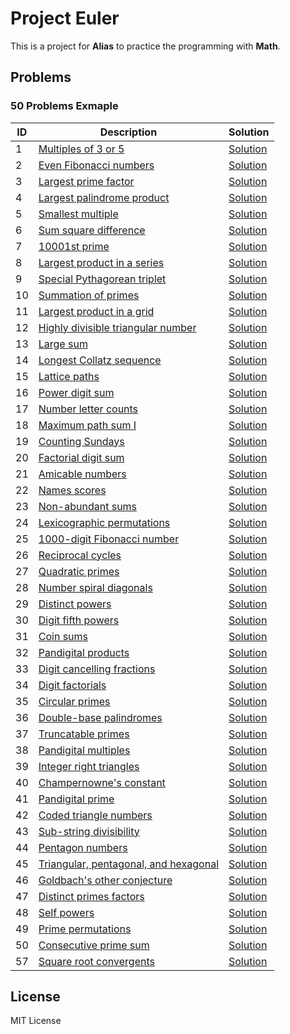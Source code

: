 # Project Euler

This is a project for **Alias** to practice the programming with **Math**.

## Problems

### 50 Problems Exmaple

| ID  | Description                                                                  | Solution                                |
| --- | ---------------------------------------------------------------------------- | --------------------------------------- |
| 1   | [Multiples of 3 or 5](https://projecteuler.net/problem=1)                    | [Solution](solution_1_100/problem1.py)  |
| 2   | [Even Fibonacci numbers](https://projecteuler.net/problem=2)                 | [Solution](solution_1_100/problem2.py)  |
| 3   | [Largest prime factor](https://projecteuler.net/problem=3)                   | [Solution](solution_1_100/problem3.py)  |
| 4   | [Largest palindrome product](https://projecteuler.net/problem=4)             | [Solution](solution_1_100/problem4.py)  |
| 5   | [Smallest multiple](https://projecteuler.net/problem=5)                      | [Solution](solution_1_100/problem5.py)  |
| 6   | [Sum square difference](https://projecteuler.net/problem=6)                  | [Solution](solution_1_100/problem6.py)  |
| 7   | [10001st prime](https://projecteuler.net/problem=7)                          | [Solution](solution_1_100/problem7.py)  |
| 8   | [Largest product in a series](https://projecteuler.net/problem=8)            | [Solution](solution_1_100/problem8.py)  |
| 9   | [Special Pythagorean triplet](https://projecteuler.net/problem=9)            | [Solution](solution_1_100/problem9.py)  |
| 10  | [Summation of primes](https://projecteuler.net/problem=10)                   | [Solution](solution_1_100/problem10.py) |
| 11  | [Largest product in a grid](https://projecteuler.net/problem=11)             | [Solution](solution_1_100/problem11.py) |
| 12  | [Highly divisible triangular number](https://projecteuler.net/problem=12)    | [Solution](solution_1_100/problem12.py) |
| 13  | [Large sum](https://projecteuler.net/problem=13)                             | [Solution](solution_1_100/problem13.py) |
| 14  | [Longest Collatz sequence](https://projecteuler.net/problem=14)              | [Solution](solution_1_100/problem14.py) |
| 15  | [Lattice paths](https://projecteuler.net/problem=15)                         | [Solution](solution_1_100/problem15.py) |
| 16  | [Power digit sum](https://projecteuler.net/problem=16)                       | [Solution](solution_1_100/problem16.py) |
| 17  | [Number letter counts](https://projecteuler.net/problem=17)                  | [Solution](solution_1_100/problem17.py) |
| 18  | [Maximum path sum I](https://projecteuler.net/problem=18)                    | [Solution](solution_1_100/problem18.py) |
| 19  | [Counting Sundays](https://projecteuler.net/problem=19)                      | [Solution](solution_1_100/problem19.py) |
| 20  | [Factorial digit sum](https://projecteuler.net/problem=20)                   | [Solution](solution_1_100/problem20.py) |
| 21  | [Amicable numbers](https://projecteuler.net/problem=21)                      | [Solution](solution_1_100/problem21.py) |
| 22  | [Names scores](https://projecteuler.net/problem=22)                          | [Solution](solution_1_100/problem22.py) |
| 23  | [Non-abundant sums](https://projecteuler.net/problem=23)                     | [Solution](solution_1_100/problem23.py) |
| 24  | [Lexicographic permutations](https://projecteuler.net/problem=24)            | [Solution](solution_1_100/problem24.py) |
| 25  | [1000-digit Fibonacci number](https://projecteuler.net/problem=25)           | [Solution](solution_1_100/problem25.py) |
| 26  | [Reciprocal cycles](https://projecteuler.net/problem=26)                     | [Solution](solution_1_100/problem26.py) |
| 27  | [Quadratic primes](https://projecteuler.net/problem=27)                      | [Solution](solution_1_100/problem27.py) |
| 28  | [Number spiral diagonals](https://projecteuler.net/problem=28)               | [Solution](solution_1_100/problem28.py) |
| 29  | [Distinct powers](https://projecteuler.net/problem=29)                       | [Solution](solution_1_100/problem29.py) |
| 30  | [Digit fifth powers](https://projecteuler.net/problem=30)                    | [Solution](solution_1_100/problem30.py) |
| 31  | [Coin sums](https://projecteuler.net/problem=31)                             | [Solution](solution_1_100/problem31.py) |
| 32  | [Pandigital products](https://projecteuler.net/problem=32)                   | [Solution](solution_1_100/problem32.py) |
| 33  | [Digit cancelling fractions](https://projecteuler.net/problem=33)            | [Solution](solution_1_100/problem33.py) |
| 34  | [Digit factorials](https://projecteuler.net/problem=34)                      | [Solution](solution_1_100/problem34.py) |
| 35  | [Circular primes](https://projecteuler.net/problem=35)                       | [Solution](solution_1_100/problem35.py) |
| 36  | [Double-base palindromes](https://projecteuler.net/problem=36)               | [Solution](solution_1_100/problem36.py) |
| 37  | [Truncatable primes](https://projecteuler.net/problem=37)                    | [Solution](solution_1_100/problem37.py) |
| 38  | [Pandigital multiples](https://projecteuler.net/problem=38)                  | [Solution](solution_1_100/problem38.py) |
| 39  | [Integer right triangles](https://projecteuler.net/problem=39)               | [Solution](solution_1_100/problem39.py) |
| 40  | [Champernowne's constant](https://projecteuler.net/problem=40)               | [Solution](solution_1_100/problem40.py) |
| 41  | [Pandigital prime](https://projecteuler.net/problem=41)                      | [Solution](solution_1_100/problem41.py) |
| 42  | [Coded triangle numbers](https://projecteuler.net/problem=42)                | [Solution](solution_1_100/problem42.py) |
| 43  | [Sub-string divisibility](https://projecteuler.net/problem=43)               | [Solution](solution_1_100/problem43.py) |
| 44  | [Pentagon numbers](https://projecteuler.net/problem=44)                      | [Solution](solution_1_100/problem44.py) |
| 45  | [Triangular, pentagonal, and hexagonal](https://projecteuler.net/problem=45) | [Solution](solution_1_100/problem45.py) |
| 46  | [Goldbach's other conjecture](https://projecteuler.net/problem=46)           | [Solution](solution_1_100/problem46.py) |
| 47  | [Distinct primes factors](https://projecteuler.net/problem=47)               | [Solution](solution_1_100/problem47.py) |
| 48  | [Self powers](https://projecteuler.net/problem=48)                           | [Solution](solution_1_100/problem48.py) |
| 49  | [Prime permutations](https://projecteuler.net/problem=49)                    | [Solution](solution_1_100/problem49.py) |
| 50  | [Consecutive prime sum](https://projecteuler.net/problem=50)                 | [Solution](solution_1_100/problem50.py) |
| 57  | [Square root convergents](https://projecteuler.net/problem=57)               | [Solution](solution_1_100/problem57.py) |

## License

MIT License
